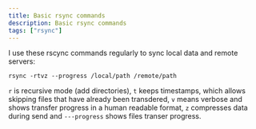```yaml
---
title: Basic rsync commands
description: Basic rsync commands
tags: ["rsync"]
---
```


I use these rscync commands regularly to sync local data and remote servers:

```console
rsync -rtvz --progress /local/path /remote/path
```

`r` is recursive mode (add directories), `t` keeps timestamps, which allows skipping files that have already been transdered, `v` means verbose and shows transfer progress in a human readable format, `z` compresses data during send and `---progress` shows files transer progress.
